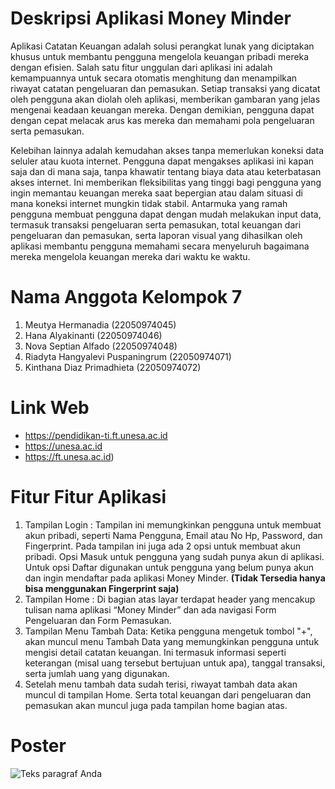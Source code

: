 # Deskripsi Aplikasi Money Minder

Aplikasi Catatan Keuangan adalah solusi perangkat lunak yang diciptakan khusus untuk membantu pengguna mengelola keuangan pribadi mereka dengan efisien. Salah satu fitur unggulan dari aplikasi ini adalah kemampuannya untuk secara otomatis menghitung dan menampilkan riwayat catatan pengeluaran dan pemasukan. Setiap transaksi yang dicatat oleh pengguna akan diolah oleh aplikasi, memberikan gambaran yang jelas mengenai keadaan keuangan mereka. Dengan demikian, pengguna dapat dengan cepat melacak arus kas mereka dan memahami pola pengeluaran serta pemasukan.

Kelebihan lainnya adalah kemudahan akses tanpa memerlukan koneksi data seluler atau kuota internet. Pengguna dapat mengakses aplikasi ini kapan saja dan di mana saja, tanpa khawatir tentang biaya data atau keterbatasan akses internet. Ini memberikan fleksibilitas yang tinggi bagi pengguna yang ingin memantau keuangan mereka saat bepergian atau dalam situasi di mana koneksi internet mungkin tidak stabil. Antarmuka yang ramah pengguna membuat pengguna dapat dengan mudah melakukan input data, termasuk transaksi pengeluaran serta pemasukan, total keuangan dari pengeluaran dan pemasukan, serta laporan visual yang dihasilkan oleh aplikasi membantu pengguna memahami secara menyeluruh bagaimana mereka mengelola keuangan mereka dari waktu ke waktu.

# Nama Anggota Kelompok 7

1. Meutya Hermanadia 			(22050974045)
2. Hana Alyakinanti 				(22050974046)
3. Nova Septian Alfado 			(22050974048)
4. Riadyta Hangyalevi Puspaningrum 	(22050974071)
5. Kinthana Diaz Primadhieta			(22050974072)

# Link Web

- https://pendidikan-ti.ft.unesa.ac.id
- https://unesa.ac.id
- https://ft.unesa.ac.id)

# Fitur Fitur Aplikasi

1. Tampilan Login : Tampilan ini memungkinkan pengguna untuk membuat akun pribadi, seperti Nama Pengguna, Email atau No Hp, Password, dan Fingerprint. Pada tampilan ini juga ada 2 opsi untuk membuat akun pribadi. Opsi Masuk untuk pengguna yang sudah punya akun di aplikasi. Untuk opsi Daftar digunakan untuk pengguna yang belum punya akun dan ingin mendaftar pada aplikasi Money Minder. **(Tidak Tersedia hanya bisa menggunakan Fingerprint saja)**
2. Tampilan Home : Di bagian atas layar terdapat header yang mencakup tulisan nama aplikasi “Money Minder” dan ada navigasi Form Pengeluaran dan Form Pemasukan.
3. Tampilan Menu Tambah Data: Ketika pengguna mengetuk tombol "+",  akan muncul menu Tambah Data yang memungkinkan pengguna  untuk mengisi detail catatan keuangan. Ini termasuk informasi seperti keterangan (misal uang tersebut bertujuan untuk apa), tanggal transaksi, serta jumlah uang yang digunakan.
4. Setelah menu tambah data sudah terisi, riwayat tambah data akan muncul di tampilan Home. Serta total keuangan dari pengeluaran dan pemasukan akan muncul juga pada tampilan home bagian atas.

# Poster

![Teks paragraf Anda](https://github.com/NovaSeptian48/MoneyMinder/assets/152488691/116f2bdf-6c47-45a5-87b9-045fdcf42d5f)
